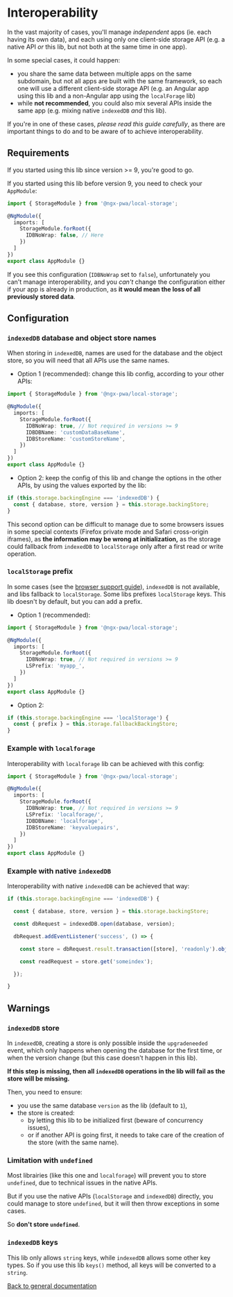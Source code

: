 # Interoperability

In the vast majority of cases, you'll manage *independent* apps (ie. each having its own data),
and each using only one client-side storage API
(e.g. a native API *or* this lib, but not both at the same time in one app).

In some special cases, it could happen:
- you share the same data between multiple apps on the same subdomain,
but not all apps are built with the same framework, so each one will use a different client-side storage API
(e.g. an Angular app using this lib and a non-Angular app using the `localForage` lib)
- while **not recommended**, you could also mix several APIs inside the same app
(e.g. mixing native `indexedDB` *and* this lib).

If you're in one of these cases, *please read this guide carefully*,
as there are important things to do and to be aware of to achieve interoperability.

## Requirements

If you started using this lib since version >= 9, you're good to go.

If you started using this lib before version 9, you need to check your `AppModule`:

```ts
import { StorageModule } from '@ngx-pwa/local-storage';

@NgModule({
  imports: [
    StorageModule.forRoot({
      IDBNoWrap: false, // Here
    })
  ]
})
export class AppModule {}
```

If you see this configuration (`IDBNoWrap` set to `false`),
unfortunately you can't manage interoperability,
and you *can't* change the configuration either if your app is already in production,
as **it would mean the loss of all previously stored data**.

## Configuration

### `indexedDB` database and object store names

When storing in `indexedDB`, names are used for the database and the object store,
so you will need that all APIs use the same names.

- Option 1 (recommended): change this lib config, according to your other APIs:

```ts
import { StorageModule } from '@ngx-pwa/local-storage';

@NgModule({
  imports: [
    StorageModule.forRoot({
      IDBNoWrap: true, // Not required in versions >= 9
      IDBDBName: 'customDataBaseName',
      IDBStoreName: 'customStoreName',
    })
  ]
})
export class AppModule {}
```

- Option 2: keep the config of this lib and change the options in the other APIs,
by using the values exported by the lib:

```ts
if (this.storage.backingEngine === 'indexedDB') {
  const { database, store, version } = this.storage.backingStore;
}
```

This second option can be difficult to manage due to some browsers issues in some special contexts
(Firefox private mode and Safari cross-origin iframes),
as **the information may be wrong at initialization,**
as the storage could fallback from `indexedDB` to `localStorage`
only after a first read or write operation.

### `localStorage` prefix

In some cases (see the [browser support guide](./BROWSERS_SUPPORT)),
`indexedDB` is not available, and libs fallback to `localStorage`.
Some libs prefixes `localStorage` keys. This lib doesn't by default,
but you can add a prefix.

- Option 1 (recommended):

```typescript
import { StorageModule } from '@ngx-pwa/local-storage';

@NgModule({
  imports: [
    StorageModule.forRoot({
      IDBNoWrap: true, // Not required in versions >= 9
      LSPrefix: 'myapp_',
    })
  ]
})
export class AppModule {}
```

- Option 2:

```ts
if (this.storage.backingEngine === 'localStorage') {
  const { prefix } = this.storage.fallbackBackingStore;
}
```

### Example with `localforage`

Interoperability with `localforage` lib can be achieved with this config:

```typescript
import { StorageModule } from '@ngx-pwa/local-storage';

@NgModule({
  imports: [
    StorageModule.forRoot({
      IDBNoWrap: true, // Not required in versions >= 9
      LSPrefix: 'localforage/',
      IDBDBName: 'localforage',
      IDBStoreName: 'keyvaluepairs',
    })
  ]
})
export class AppModule {}
```

### Example with native `indexedDB`

Interoperability with native `indexedDB` can be achieved that way:

```ts
if (this.storage.backingEngine === 'indexedDB') {

  const { database, store, version } = this.storage.backingStore;

  const dbRequest = indexedDB.open(database, version);

  dbRequest.addEventListener('success', () => {

    const store = dbRequest.result.transaction([store], 'readonly').objectStore(store);

    const readRequest = store.get('someindex');

  });

}
```

## Warnings

### `indexedDB` store

In `indexedDB`, creating a store is only possible inside the `upgradeneeded` event,
which only happens when opening the database for the first time,
or when the version change (but this case doesn't happen in this lib).

**If this step is missing, then all `indexedDB` operations in the lib will fail as the store will be missing.**

Then, you need to ensure:
- you use the same database `version` as the lib (default to `1`),
- the store is created:
  - by letting this lib to be initialized first (beware of concurrency issues),
  - or if another API is going first, it needs to take care of the creation of the store (with the same name).

### Limitation with `undefined`

Most librairies (like this one and `localforage`) will prevent you to store `undefined`,
due to technical issues in the native APIs.

But if you use the native APIs (`localStorage` and `indexedDB`) directly,
you could manage to store `undefined`, but it will then throw exceptions in some cases.

So **don't store `undefined`**.

### `indexedDB` keys

This lib only allows `string` keys, while `indexedDB` allows some other key types.
So if you use this lib `keys()` method, all keys will be converted to a `string`.

[Back to general documentation](../README.md)
